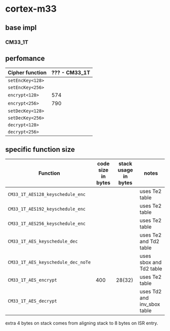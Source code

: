 # cortex-m33





## base impl

### CM33_1T



## perfomance

| Cipher function  |  ??? - CM33_1T |
|------------------|-------------------|
| `setEncKey<128>` | |
| `setEncKey<256>` | |
| `encrypt<128>`    | 574 |
| `encrypt<256>`    | 790 |
| `setDecKey<128>` | |
| `setDecKey<256>` | |
| `decrypt<128>`    | |
| `decrypt<256>`    | |

## specific function size

| Function | code size in bytes | stack usage in bytes | notes |
|----------|--------------------|----------------------|-------|
| `CM33_1T_AES128_keyschedule_enc` | | | uses Te2 table |
| `CM33_1T_AES192_keyschedule_enc` | | | uses Te2 table |
| `CM33_1T_AES256_keyschedule_enc` | | | uses Te2 table |
| `CM33_1T_AES_keyschedule_dec` | | | uses Te2 and Td2 table |
| `CM33_1T_AES_keyschedule_dec_noTe` | | | uses sbox and Td2 table |
| `CM33_1T_AES_encrypt` | 400 | 28(32) | uses Te2 table |
| `CM33_1T_AES_decrypt` | | | uses Td2 and inv_sbox table |

extra 4 bytes on stack comes from aligning stack to 8 bytes on ISR entry.